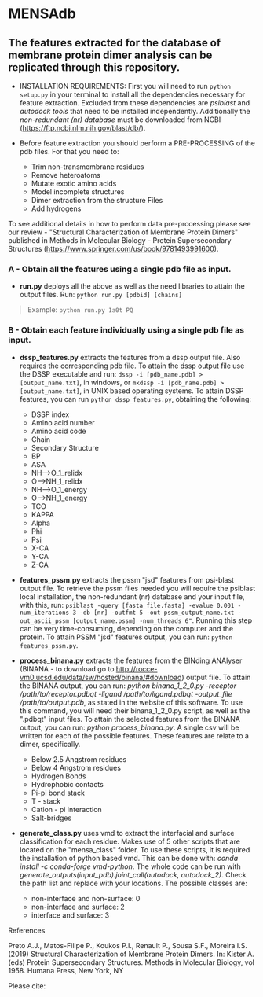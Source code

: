 # MENSAdb

## The features extracted for the database of membrane protein dimer analysis can be replicated through this repository.

- INSTALLATION REQUIREMENTS: First you will need to run `python setup.py` in your terminal to install all the dependencies necessary for feature extraction. Excluded from these dependencies are *psiblast* and *autodock tools* that need to be installed independently. Additionally the *non-redundant (nr) database* must be downloaded from NCBI (https://ftp.ncbi.nlm.nih.gov/blast/db/).

- Before feature extraction you should perform a PRE-PROCESSING of the pdb files. For that you need to:
	- Trim non-transmembrane residues
	- Remove heteroatoms
	- Mutate exotic amino acids
	- Model incomplete structures
	- Dimer extraction from the structure Files
	- Add hydrogens

To see additional details in how to perform data pre-processing please see our review - "Structural Characterization of Membrane Protein Dimers" published in Methods in Molecular Biology - Protein Supersecondary Structures (https://www.springer.com/us/book/9781493991600).

### A - Obtain all the features using a single pdb file as input.

- **run.py** deploys all the above as well as the need libraries to attain the output files. Run:
`python run.py [pdbid] [chains]`
> Example:
`python run.py 1a0t PQ`

### B - Obtain each feature individually using a single pdb file as input.

- **dssp_features.py** extracts the features from a dssp output file. Also requires the corresponding pdb file. To attain the dssp output file use the DSSP executable and run: `dssp -i [pdb_name.pdb] >[output_name.txt]`, in windows, or `mkdssp -i [pdb_name.pdb] > [output_name.txt]`, in UNIX based operating systems. To attain DSSP features, you can run `python dssp_features.py`, obtaining the following:
    - DSSP index
    - Amino acid number
    - Amino acid code
    - Chain
    - Secondary Structure
    - BP
    - ASA
    - NH-->O_1_relidx
    - O-->NH_1_relidx
    - NH-->O_1_energy
    - O-->NH_1_energy
    - TCO
    - KAPPA
    - Alpha
    - Phi
    - Psi
    - X-CA
    - Y-CA
    - Z-CA

- **features_pssm.py** extracts the pssm "jsd" features from psi-blast output file. To retrieve the pssm files needed you will require the psiblast local installation, the non-redundant (nr) database and your input file, with this, run: `psiblast -query [fasta_file.fasta] -evalue 0.001 -num_iterations 3 -db [nr] -outfmt 5 -out pssm_output_name.txt -out_ascii_pssm [output_name.pssm] -num_threads 6"`. Running this step can be very time-consuming, depending on the computer and the protein. To attain PSSM "jsd" features output, you can run: `python features_pssm.py`.

- **process_binana.py** extracts the features from the BINding ANAlyser (BINANA - to download go to http://rocce-vm0.ucsd.edu/data/sw/hosted/binana/#download) output file. To attain the BINANA output, you can run: *python binana_1_2_0.py -receptor /path/to/receptor.pdbqt -ligand /path/to/ligand.pdbqt -output_file /path/to/output.pdb*, as stated in the website of this software. To use this command, you will need their binana_1_2_0.py script, as well as the ".pdbqt" input files. To attain the selected features from the BINANA output, you can run: *python process_binana.py*. A single csv will be written for each of the possible features. These features are relate to a dimer, specifically.

	- Below 2.5 Angstrom residues
	- Below 4 Angstrom residues
	- Hydrogen Bonds
	- Hydrophobic contacts
	- Pi-pi bond stack
	- T - stack
	- Cation - pi interaction
	- Salt-bridges

- **generate_class.py** uses vmd to extract the interfacial and surface classification for each residue. Makes use of 5 other scripts that are located on the "mensa_class" folder. To use these scripts, it is required the installation of python based vmd. This can be done with: *conda install -c conda-forge vmd-python*. The whole code can be run with *generate_outputs(input_pdb).joint_call(autodock, autodock_2)*. Check the path list and replace with your locations. The possible classes are:

	- non-interface and non-surface: 0
	- non-interface and surface: 2
	- interface and surface: 3

References

Preto A.J., Matos-Filipe P., Koukos P.I., Renault P., Sousa S.F., Moreira I.S. (2019) Structural Characterization of Membrane Protein Dimers. In: Kister A. (eds) Protein Supersecondary Structures. Methods in Molecular Biology, vol 1958. Humana Press, New York, NY

Please cite:
